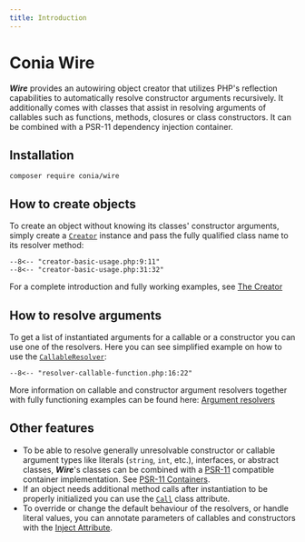 ```yaml
---
title: Introduction
---
```

Conia Wire
==========

***Wire*** provides an autowiring object creator that utilizes PHP's reflection
capabilities to automatically resolve constructor arguments recursively. It
additionally comes with classes that assist in resolving arguments of callables
such as functions, methods, closures or class constructors. It can be combined
with a PSR-11 dependency injection container.

Installation
------------

    composer require conia/wire

How to create objects
---------------------

To create an object without knowing its classes' constructor arguments, simply
create a [`Creator`](creator.md) instance and pass the fully qualified class
name to its resolver method:

```
--8<-- "creator-basic-usage.php:9:11"
--8<-- "creator-basic-usage.php:31:32"
```

 For a complete introduction and fully working examples, see
[The Creator](creator.md)

How to resolve arguments
------------------------

To get a list of instantiated arguments for a callable or a constructor you can
use one of the resolvers. Here you can see simplified example on how to use the
[`CallableResolver`](resolvers.md):

```
--8<-- "resolver-callable-function.php:16:22"
```

More information on callable and constructor argument resolvers together with
fully functioning examples can be found here: [Argument
resolvers](resolvers.md)

Other features
--------------

* To be able to resolve generally unresolvable constructor or callable argument
  types like literals (`string`, `int`, etc.), interfaces, or abstract classes,
  ***Wire***'s classes can be combined with
  a [PSR-11](https://www.php-fig.org/psr/psr-11/) compatible container
  implementation. See [PSR-11 Containers](container.md).
* If an object needs additional method calls after instantiation to be properly
  initialized you can use the [`Call`](call-attribute.md) class attribute.
* To override or change the default behaviour of the resolvers, or handle
  literal values, you can annotate parameters of callables and constructors
  with the [Inject Attribute](inject-attribute.md).

